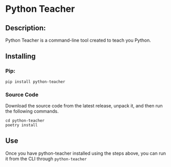 # Python Teacher
## Description:
Python Teacher is a command-line tool created to teach you Python.
## Installing
### Pip:
```
pip install python-teacher
```
### Source Code
Download the source code from the latest release, unpack it, and then run the following commands.
```
cd python-teacher
poetry install
```
## Use
Once you have python-teacher installed using the steps above, you can run it from the CLI through `python-teacher`



